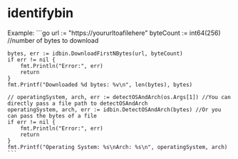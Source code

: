 # identifybin

Example: ```go url := "https://yoururltoafilehere" byteCount := int64(256)
//number of bytes to download

    bytes, err := idbin.DownloadFirstNBytes(url, byteCount)
    if err != nil {
    	fmt.Println("Error:", err)
    	return
    }
    fmt.Printf("Downloaded %d bytes: %v\n", len(bytes), bytes)

    // operatingSystem, arch, err := detectOSAndArch(os.Args[1]) //You can directly pass a file path to detectOSAndArch
    operatingSystem, arch, err := idbin.DetectOSAndArch(bytes) //Or you can pass the bytes of a file
    if err != nil {
    	fmt.Println("Error:", err)
    	return
    }
    fmt.Printf("Operating System: %s\nArch: %s\n", operatingSystem, arch)
    ```

